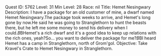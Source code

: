 Quest ID: 5762
Level: 31
Min Level: 28
Race: nil
Title: Hemet Nesingwary
Description: I have a package for an old customer of mine, a dwarf named Hemet Nesingwary.The package took weeks to arrive, and Hemet's long gone by now.He said he was going to Stranglethorn to hunt the beasts there, but he left me some money to send his delivery when I could.$B$BHemet's a rich dwarf and it's a good idea to keep up relations with the rich ones, yeah?So... you want to deliver the package for me?$B$BI heard Hemet has a camp in Stranglethorn, north of Grom'gol.
Objective: Take Kravel's Crate to Hemet Nesingwary in Stranglethorn.
